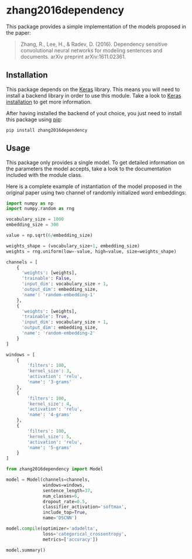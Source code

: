 # zhang2016dependency

This package provides a simple implementation of the models proposed in
the paper:

> Zhang, R., Lee, H., & Radev, D. (2016). Dependency sensitive convolutional neural networks for modeling sentences and documents. arXiv preprint arXiv:1611.02361.

## Installation
This package depends on the [Keras](https://keras.io/) library. This
means you will need to install a backend library in order to use this
module. Take a look to [Keras installation](https://keras.io/#installation)
to get more information.

After having installed the backend of yout choice, you just need to
install this package using [pip](https://pypi.org/):

    pip install zhang2016dependency

## Usage
This package only provides a single model. To get detailed information
on the parameters the model accepts, take a look to the documentation
included with the module class.

Here is a complete example of instantiation of the model proposed in the
original paper using two channel of randomly initialized word
embeddings:

```python
import numpy as np
import numpy.random as rng

vocabulary_size = 1000
embedding_size = 300

value = np.sqrt(6/embedding_size)

weights_shape = (vocabulary_size+1, embedding_size)
weights = rng.uniform(low=-value, high=value, size=weights_shape)

channels = [
    {
      'weights': [weights],
      'trainable': False,
      'input_dim': vocabulary_size + 1,
      'output_dim': embedding_size,
      'name': 'random-embedding-1'
    },
    {
      'weights': [weights],
      'trainable': True,
      'input_dim': vocabulary_size + 1,
      'output_dim': embedding_size,
      'name': 'random-embedding-2'
    }
]

windows = [
    {
        'filters': 100,
        'kernel_size': 3,
        'activation': 'relu',
        'name': '3-grams'
    },
    {
        'filters': 100,
        'kernel_size': 4,
        'activation': 'relu',
        'name': '4-grams'
    },
    {
        'filters': 100,
        'kernel_size': 5,
        'activation': 'relu',
        'name': '5-grams'
    }
]

from zhang2016dependency import Model

model = Model(channels=channels,
              windows=windows,
              sentence_length=37,
              num_classes=6,
              dropout_rate=0.5,
              classifier_activation='softmax',
              include_top=True,
              name='DSCNN')

model.compile(optimizer='adadelta',
              loss='categorical_crossentropy',
              metrics=['accuracy'])

model.summary()
